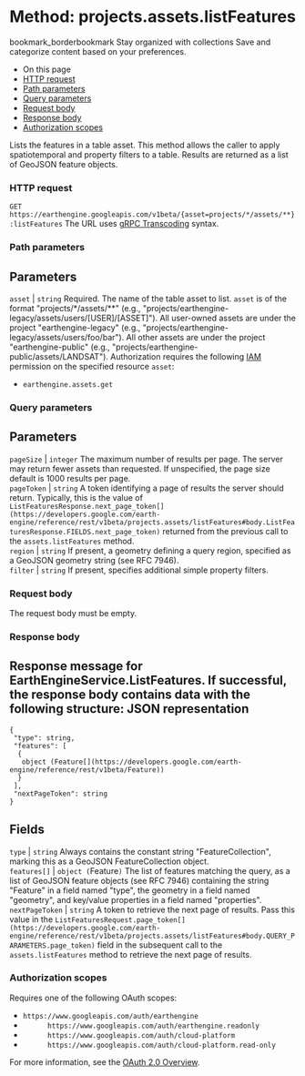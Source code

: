  
#  Method: projects.assets.listFeatures 
bookmark_borderbookmark Stay organized with collections  Save and categorize content based on your preferences. 
  * On this page
  * [HTTP request](https://developers.google.com/earth-engine/reference/rest/v1beta/projects.assets/listFeatures#http-request)
  * [Path parameters](https://developers.google.com/earth-engine/reference/rest/v1beta/projects.assets/listFeatures#path-parameters)
  * [Query parameters](https://developers.google.com/earth-engine/reference/rest/v1beta/projects.assets/listFeatures#query-parameters)
  * [Request body](https://developers.google.com/earth-engine/reference/rest/v1beta/projects.assets/listFeatures#request-body)
  * [Response body](https://developers.google.com/earth-engine/reference/rest/v1beta/projects.assets/listFeatures#response-body)
  * [Authorization scopes](https://developers.google.com/earth-engine/reference/rest/v1beta/projects.assets/listFeatures#authorization-scopes)


Lists the features in a table asset. This method allows the caller to apply spatiotemporal and property filters to a table. Results are returned as a list of GeoJSON feature objects.
### HTTP request
`GET https://earthengine.googleapis.com/v1beta/{asset=projects/*/assets/**}:listFeatures`
The URL uses [gRPC Transcoding](https://google.aip.dev/127) syntax.
### Path parameters
Parameters  
---  
`asset` |  `string` Required. The name of the table asset to list. `asset` is of the format "projects/*/assets/**" (e.g., "projects/earthengine-legacy/assets/users/[USER]/[ASSET]"). All user-owned assets are under the project "earthengine-legacy" (e.g., "projects/earthengine-legacy/assets/users/foo/bar"). All other assets are under the project "earthengine-public" (e.g., "projects/earthengine-public/assets/LANDSAT"). Authorization requires the following [IAM](https://cloud.google.com/iam/docs/) permission on the specified resource `asset`:
  * `earthengine.assets.get`

  
### Query parameters
Parameters  
---  
`pageSize` |  `integer` The maximum number of results per page. The server may return fewer assets than requested. If unspecified, the page size default is 1000 results per page.  
`pageToken` |  `string` A token identifying a page of results the server should return. Typically, this is the value of `ListFeaturesResponse.next_page_token[](https://developers.google.com/earth-engine/reference/rest/v1beta/projects.assets/listFeatures#body.ListFeaturesResponse.FIELDS.next_page_token)` returned from the previous call to the `assets.listFeatures` method.  
`region` |  `string` If present, a geometry defining a query region, specified as a GeoJSON geometry string (see RFC 7946).  
`filter` |  `string` If present, specifies additional simple property filters.  
### Request body
The request body must be empty.
### Response body
Response message for EarthEngineService.ListFeatures.
If successful, the response body contains data with the following structure:
JSON representation  
---  
```
{
 "type": string,
 "features": [
  {
   object (Feature[](https://developers.google.com/earth-engine/reference/rest/v1beta/Feature))
  }
 ],
 "nextPageToken": string
}
```
  
Fields  
---  
`type` |  `string` Always contains the constant string "FeatureCollection", marking this as a GeoJSON FeatureCollection object.  
`features[]` |  `object (`Feature[](https://developers.google.com/earth-engine/reference/rest/v1beta/Feature)`)` The list of features matching the query, as a list of GeoJSON feature objects (see RFC 7946) containing the string "Feature" in a field named "type", the geometry in a field named "geometry", and key/value properties in a field named "properties".  
`nextPageToken` |  `string` A token to retrieve the next page of results. Pass this value in the `ListFeaturesRequest.page_token[](https://developers.google.com/earth-engine/reference/rest/v1beta/projects.assets/listFeatures#body.QUERY_PARAMETERS.page_token)` field in the subsequent call to the `assets.listFeatures` method to retrieve the next page of results.  
### Authorization scopes
Requires one of the following OAuth scopes:
  * `https://www.googleapis.com/auth/earthengine`
  * `      https://www.googleapis.com/auth/earthengine.readonly`
  * `      https://www.googleapis.com/auth/cloud-platform`
  * `      https://www.googleapis.com/auth/cloud-platform.read-only`


For more information, see the [OAuth 2.0 Overview](https://developers.google.com/identity/protocols/OAuth2).
